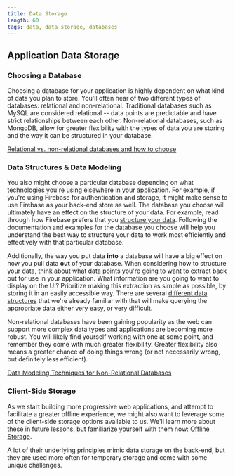 ```yaml
---
title: Data Storage
length: 60
tags: data, data storage, databases
---
```


## Application Data Storage

### Choosing a Database
Choosing a database for your application is highly dependent on what kind of data you plan to store. You'll often hear of two different types of databases: relational and non-relational. Traditional databases such as MySQL are considered relational -- data points are predictable and have strict relationships between each other. Non-relational databases, such as MongoDB, allow for greater flexibility with the types of data you are storing and the way it can be structured in your database.

[Relational vs. non-relational databases and how to choose](https://www.pluralsight.com/blog/software-development/relational-non-relational-databases)

### Data Structures & Data Modeling
You also might choose a particular database depending on what technologies you're using elsewhere in your application. For example, if you're using Firebase for authentication and storage, it might make sense to use Firebase as your back-end store as well. The database you choose will ultimately have an effect on the structure of your data. For example, read through how Firebase prefers that you [structure your data](https://firebase.google.com/docs/database/web/structure-data). Following the documentation and examples for the database you choose will help you understand the best way to structure your data to work most efficiently and effectively with that particular database.

Additionally, the way you put data **into** a database will have a big effect on how you pull data **out** of your database. When considering how to structure your data, think about what data points you're going to want to extract back out for use in your application. What information are you going to want to display on the UI? Prioritize making this extraction as simple as possible, by storing it in an easily accessible way. There are several [different data structures](https://www.youtube.com/watch?v=92S4zgXN17o&list=PL2_aWCzGMAwI3W_JlcBbtYTwiQSsOTa6P&index=2) that we're already familiar with that will make querying the appropriate data either very easy, or very difficult.

Non-relational databases have been gaining popularity as the web can support more complex data types and applications are becoming more robust. You will likely find yourself working with one at some point, and remember they come with much greater flexibility. Greater flexibility also means a greater chance of doing things wrong (or not necessarily wrong, but definitely less efficient). 

[Data Modeling Techniques for Non-Relational Databases](https://highlyscalable.wordpress.com/2012/03/01/nosql-data-modeling-techniques/)

### Client-Side Storage
As we start building more progressive web applications, and attempt to facilitate a greater offline experience, we might also want to leverage some of the client-side storage options available to us. We'll learn more about these in future lessons, but familiarize yourself with them now: [Offline Storage](https://www.html5rocks.com/en/tutorials/offline/storage/).

A lot of their underlying principles mimic data storage on the back-end, but they are used more often for temporary storage and come with some unique challenges. 